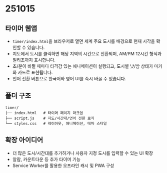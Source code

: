 # 251015

## 타이머 웹앱
- `timer/index.html`을 브라우저로 열면 세계 주요 도시를 배경으로 현재 시각을 확인할 수 있습니다.
- 지도에서 도시를 클릭하면 해당 지역의 시간으로 전환되며, AM/PM 12시간 형식과 밀리초까지 표시합니다.
- 초/분이 바뀔 때마다 타격감 있는 애니메이션이 실행되고, 도시별 낮/밤 상태가 마커와 카드로 표현됩니다.
- 언어 전환 버튼으로 한국어와 영어 UI를 즉시 바꿀 수 있습니다.

## 폴더 구조
```
timer/
├── index.html   # 타이머 페이지 마크업
├── script.js    # 지도/시간대/언어 전환 로직
└── styles.css   # 레이아웃, 애니메이션, 테마 스타일
```

## 확장 아이디어
- 더 많은 도시/시간대를 추가하거나 사용자 지정 도시를 입력할 수 있는 UI 확장
- 알람, 카운트다운 등 추가 타이머 기능
- Service Worker를 활용한 오프라인 캐시 및 PWA 구성
